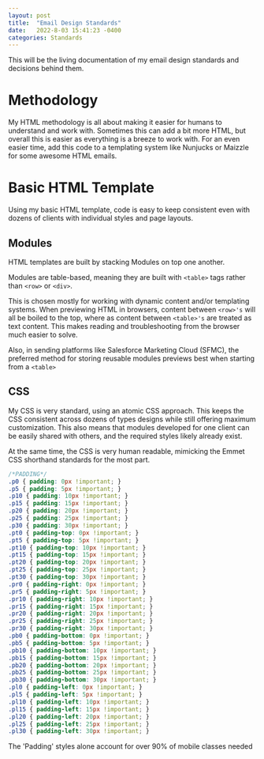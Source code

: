 ```yaml
---
layout: post
title:  "Email Design Standards"
date:   2022-8-03 15:41:23 -0400
categories: Standards
---
```


This will be the living documentation of my email design standards and decisions behind them.

# Methodology
My HTML methodology is all about making it easier for humans to understand and work with. Sometimes this can add a bit more HTML, but overall this is easier as everything is a breeze to work with. For an even easier time, add this code to a templating system like Nunjucks or Maizzle for some awesome HTML emails.

# Basic HTML Template

Using my basic HTML template, code is easy to keep consistent even with dozens of clients with individual styles and page layouts.

## Modules

HTML templates are built by stacking Modules on top one another. 

Modules are table-based, meaning they are built with `<table>` tags rather than `<row>` or `<div>`. 

This is chosen mostly for working with dynamic content and/or templating systems. When previewing HTML in browsers, content between `<row>'s` will all be boiled to the top, where as content between `<table>'s` are treated as text content. This makes reading and troubleshooting from the browser much easier to solve.

Also, in sending platforms like Salesforce Marketing Cloud (SFMC), the preferred method for storing reusable modules previews best when starting from a `<table>`

## CSS

My CSS is very standard, using an atomic CSS approach. This keeps the CSS consistent across dozens of types designs while still offering maximum customization. This also means that modules developed for one client can be easily shared with others, and the required styles likely already exist.

At the same time, the CSS is very human readable, mimicking the Emmet CSS shorthand standards for the most part.

```css
/*PADDING*/
.p0 { padding: 0px !important; }
.p5 { padding: 5px !important; }
.p10 { padding: 10px !important; }
.p15 { padding: 15px !important; }
.p20 { padding: 20px !important; }
.p25 { padding: 25px !important; }
.p30 { padding: 30px !important; }
.pt0 { padding-top: 0px !important; }
.pt5 { padding-top: 5px !important; }
.pt10 { padding-top: 10px !important; }
.pt15 { padding-top: 15px !important; }
.pt20 { padding-top: 20px !important; }
.pt25 { padding-top: 25px !important; }
.pt30 { padding-top: 30px !important; }
.pr0 { padding-right: 0px !important; }
.pr5 { padding-right: 5px !important; }
.pr10 { padding-right: 10px !important; }
.pr15 { padding-right: 15px !important; }
.pr20 { padding-right: 20px !important; }
.pr25 { padding-right: 25px !important; }
.pr30 { padding-right: 30px !important; }
.pb0 { padding-bottom: 0px !important; }
.pb5 { padding-bottom: 5px !important; }
.pb10 { padding-bottom: 10px !important; }
.pb15 { padding-bottom: 15px !important; }
.pb20 { padding-bottom: 20px !important; }
.pb25 { padding-bottom: 25px !important; }
.pb30 { padding-bottom: 30px !important; }
.pl0 { padding-left: 0px !important; }
.pl5 { padding-left: 5px !important; }
.pl10 { padding-left: 10px !important; }
.pl15 { padding-left: 15px !important; }
.pl20 { padding-left: 20px !important; }
.pl25 { padding-left: 25px !important; }
.pl30 { padding-left: 30px !important; }
```

The 'Padding' styles alone account for over 90% of mobile classes needed

